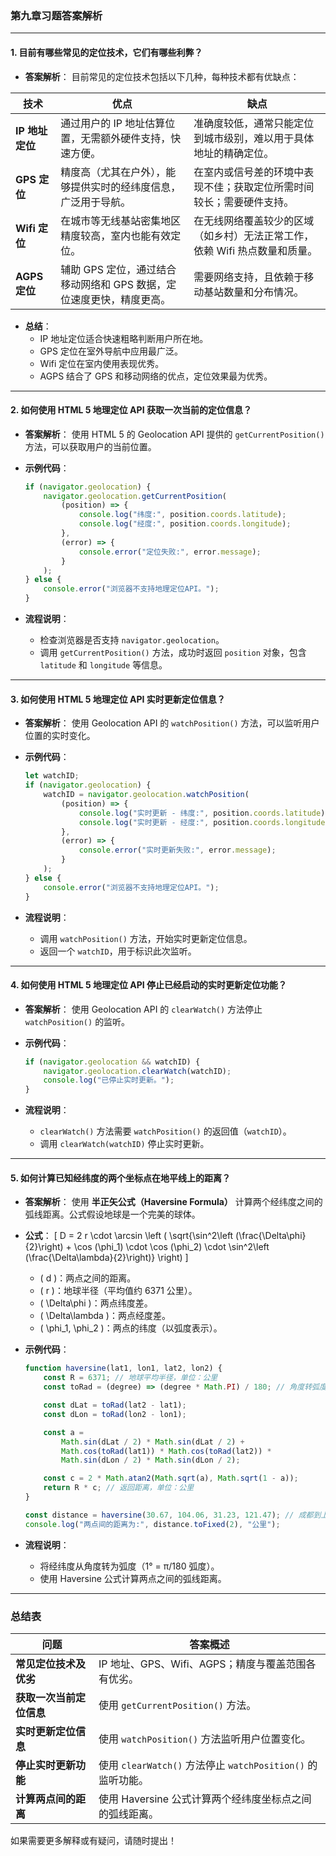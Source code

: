 ### **第九章习题答案解析**

---

#### **1. 目前有哪些常见的定位技术，它们有哪些利弊？**

- **答案解析**：
  目前常见的定位技术包括以下几种，每种技术都有优缺点：

| **技术**       | **优点**                                                                 | **缺点**                                                                          |
|----------------|--------------------------------------------------------------------------|----------------------------------------------------------------------------------|
| **IP 地址定位** | 通过用户的 IP 地址估算位置，无需额外硬件支持，快速方便。                    | 准确度较低，通常只能定位到城市级别，难以用于具体地址的精确定位。                  |
| **GPS 定位**    | 精度高（尤其在户外），能够提供实时的经纬度信息，广泛用于导航。            | 在室内或信号差的环境中表现不佳；获取定位所需时间较长；需要硬件支持。              |
| **Wifi 定位**   | 在城市等无线基站密集地区精度较高，室内也能有效定位。                     | 在无线网络覆盖较少的区域（如乡村）无法正常工作，依赖 Wifi 热点数量和质量。          |
| **AGPS 定位**   | 辅助 GPS 定位，通过结合移动网络和 GPS 数据，定位速度更快，精度更高。          | 需要网络支持，且依赖于移动基站数量和分布情况。                                    |

- **总结**：
  - IP 地址定位适合快速粗略判断用户所在地。
  - GPS 定位在室外导航中应用最广泛。
  - Wifi 定位在室内使用表现优秀。
  - AGPS 结合了 GPS 和移动网络的优点，定位效果最为优秀。

---

#### **2. 如何使用 HTML 5 地理定位 API 获取一次当前的定位信息？**

- **答案解析**：
  使用 HTML 5 的 Geolocation API 提供的 `getCurrentPosition()` 方法，可以获取用户的当前位置。

- **示例代码**：
  ```javascript
  if (navigator.geolocation) {
      navigator.geolocation.getCurrentPosition(
          (position) => {
              console.log("纬度:", position.coords.latitude);
              console.log("经度:", position.coords.longitude);
          },
          (error) => {
              console.error("定位失败:", error.message);
          }
      );
  } else {
      console.error("浏览器不支持地理定位API。");
  }
  ```

- **流程说明**：
  - 检查浏览器是否支持 `navigator.geolocation`。
  - 调用 `getCurrentPosition()` 方法，成功时返回 `position` 对象，包含 `latitude` 和 `longitude` 等信息。

---

#### **3. 如何使用 HTML 5 地理定位 API 实时更新定位信息？**

- **答案解析**：
  使用 Geolocation API 的 `watchPosition()` 方法，可以监听用户位置的实时变化。

- **示例代码**：
  ```javascript
  let watchID;
  if (navigator.geolocation) {
      watchID = navigator.geolocation.watchPosition(
          (position) => {
              console.log("实时更新 - 纬度:", position.coords.latitude);
              console.log("实时更新 - 经度:", position.coords.longitude);
          },
          (error) => {
              console.error("实时更新失败:", error.message);
          }
      );
  } else {
      console.error("浏览器不支持地理定位API。");
  }
  ```

- **流程说明**：
  - 调用 `watchPosition()` 方法，开始实时更新定位信息。
  - 返回一个 `watchID`，用于标识此次监听。

---

#### **4. 如何使用 HTML 5 地理定位 API 停止已经启动的实时更新定位功能？**

- **答案解析**：
  使用 Geolocation API 的 `clearWatch()` 方法停止 `watchPosition()` 的监听。

- **示例代码**：
  ```javascript
  if (navigator.geolocation && watchID) {
      navigator.geolocation.clearWatch(watchID);
      console.log("已停止实时更新。");
  }
  ```

- **流程说明**：
  - `clearWatch()` 方法需要 `watchPosition()` 的返回值（`watchID`）。
  - 调用 `clearWatch(watchID)` 停止实时更新。

---

#### **5. 如何计算已知经纬度的两个坐标点在地平线上的距离？**

- **答案解析**：
  使用 **半正矢公式（Haversine Formula）** 计算两个经纬度之间的弧线距离。公式假设地球是一个完美的球体。

- **公式**：
  \[
  D = 2 r \cdot \arcsin \left ( \sqrt{\sin^2\left (\frac{\Delta\phi}{2}\right) + \cos (\phi_1) \cdot \cos (\phi_2) \cdot \sin^2\left (\frac{\Delta\lambda}{2}\right)} \right)
  \]
  - \( d \)：两点之间的距离。
  - \( r \)：地球半径（平均值约 6371 公里）。
  - \( \Delta\phi \)：两点纬度差。
  - \( \Delta\lambda \)：两点经度差。
  - \( \phi_1, \phi_2 \)：两点的纬度（以弧度表示）。

- **示例代码**：
  ```javascript
  function haversine(lat1, lon1, lat2, lon2) {
      const R = 6371; // 地球平均半径，单位：公里
      const toRad = (degree) => (degree * Math.PI) / 180; // 角度转弧度

      const dLat = toRad(lat2 - lat1);
      const dLon = toRad(lon2 - lon1);

      const a =
          Math.sin(dLat / 2) * Math.sin(dLat / 2) +
          Math.cos(toRad(lat1)) * Math.cos(toRad(lat2)) *
          Math.sin(dLon / 2) * Math.sin(dLon / 2);

      const c = 2 * Math.atan2(Math.sqrt(a), Math.sqrt(1 - a));
      return R * c; // 返回距离，单位：公里
  }

  const distance = haversine(30.67, 104.06, 31.23, 121.47); // 成都到上海
  console.log("两点间的距离为:", distance.toFixed(2), "公里");
  ```

- **流程说明**：
  - 将经纬度从角度转为弧度（1° = π/180 弧度）。
  - 使用 Haversine 公式计算两点之间的弧线距离。

---

### **总结表**

| **问题**                                 | **答案概述**                                                                                       |
|------------------------------------------|----------------------------------------------------------------------------------------------------|
| **常见定位技术及优劣**                   | IP 地址、GPS、Wifi、AGPS；精度与覆盖范围各有优劣。                                                   |
| **获取一次当前定位信息**                 | 使用 `getCurrentPosition()` 方法。                                                                 |
| **实时更新定位信息**                     | 使用 `watchPosition()` 方法监听用户位置变化。                                                      |
| **停止实时更新功能**                     | 使用 `clearWatch()` 方法停止 `watchPosition()` 的监听功能。                                         |
| **计算两点间的距离**                     | 使用 Haversine 公式计算两个经纬度坐标点之间的弧线距离。                                             |

如果需要更多解释或有疑问，请随时提出！